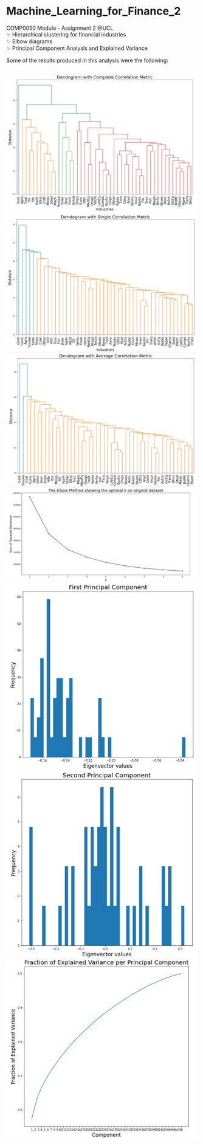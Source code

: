 # Machine_Learning_for_Finance_2
COMP0050 Module - Assignment 2 @UCL <br />
✨ Hierarchical clustering for financial industries <br />
✨ Elbow diagrams <br />
✨ Principal Component Analysis and Explained Variance <br />

Some of the results produced in this analysis were the following: <br />
<br />
<p align="center">
<img src="dendrogram_complete.PNG", width=500> <br />
<img src="dendrogram_single.PNG", width=500> <br />
<img src="dendrogram_avg.PNG", width=500> <br />
<img src="elbow.PNG", width=500> <br />
<img src="1st_PC.PNG", width=500> <br />
<img src="2nd_PC.PNG", width=500> <br />
<img src="explained_var.PNG", width=500> <br />
</p>
